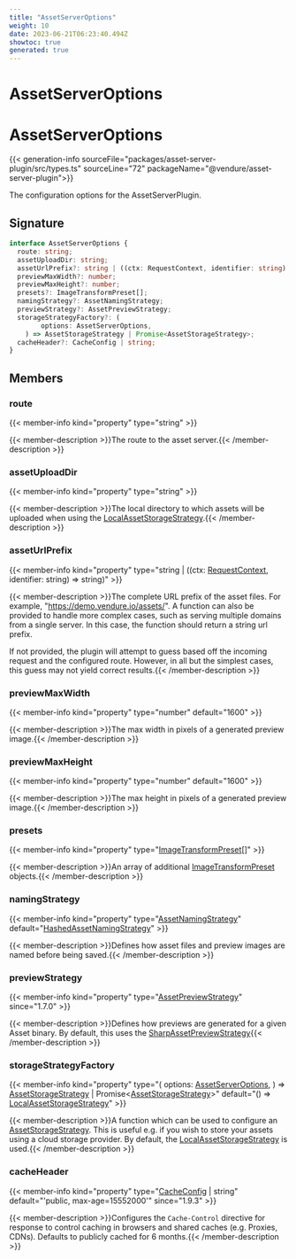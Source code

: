 ```yaml
---
title: "AssetServerOptions"
weight: 10
date: 2023-06-21T06:23:40.494Z
showtoc: true
generated: true
---
```

<!-- This file was generated from the Vendure source. Do not modify. Instead, re-run the "docs:build" script -->

# AssetServerOptions
<div class="symbol">


# AssetServerOptions

{{< generation-info sourceFile="packages/asset-server-plugin/src/types.ts" sourceLine="72" packageName="@vendure/asset-server-plugin">}}

The configuration options for the AssetServerPlugin.

## Signature

```TypeScript
interface AssetServerOptions {
  route: string;
  assetUploadDir: string;
  assetUrlPrefix?: string | ((ctx: RequestContext, identifier: string) => string);
  previewMaxWidth?: number;
  previewMaxHeight?: number;
  presets?: ImageTransformPreset[];
  namingStrategy?: AssetNamingStrategy;
  previewStrategy?: AssetPreviewStrategy;
  storageStrategyFactory?: (
        options: AssetServerOptions,
    ) => AssetStorageStrategy | Promise<AssetStorageStrategy>;
  cacheHeader?: CacheConfig | string;
}
```
## Members

### route

{{< member-info kind="property" type="string"  >}}

{{< member-description >}}The route to the asset server.{{< /member-description >}}

### assetUploadDir

{{< member-info kind="property" type="string"  >}}

{{< member-description >}}The local directory to which assets will be uploaded when using the <a href='/typescript-api/core-plugins/asset-server-plugin/local-asset-storage-strategy#localassetstoragestrategy'>LocalAssetStorageStrategy</a>.{{< /member-description >}}

### assetUrlPrefix

{{< member-info kind="property" type="string | ((ctx: <a href='/typescript-api/request/request-context#requestcontext'>RequestContext</a>, identifier: string) =&#62; string)"  >}}

{{< member-description >}}The complete URL prefix of the asset files. For example, "https://demo.vendure.io/assets/". A
function can also be provided to handle more complex cases, such as serving multiple domains
from a single server. In this case, the function should return a string url prefix.

If not provided, the plugin will attempt to guess based off the incoming
request and the configured route. However, in all but the simplest cases,
this guess may not yield correct results.{{< /member-description >}}

### previewMaxWidth

{{< member-info kind="property" type="number" default="1600"  >}}

{{< member-description >}}The max width in pixels of a generated preview image.{{< /member-description >}}

### previewMaxHeight

{{< member-info kind="property" type="number" default="1600"  >}}

{{< member-description >}}The max height in pixels of a generated preview image.{{< /member-description >}}

### presets

{{< member-info kind="property" type="<a href='/typescript-api/core-plugins/asset-server-plugin/image-transform-preset#imagetransformpreset'>ImageTransformPreset</a>[]"  >}}

{{< member-description >}}An array of additional <a href='/typescript-api/core-plugins/asset-server-plugin/image-transform-preset#imagetransformpreset'>ImageTransformPreset</a> objects.{{< /member-description >}}

### namingStrategy

{{< member-info kind="property" type="<a href='/typescript-api/assets/asset-naming-strategy#assetnamingstrategy'>AssetNamingStrategy</a>" default="<a href='/typescript-api/core-plugins/asset-server-plugin/hashed-asset-naming-strategy#hashedassetnamingstrategy'>HashedAssetNamingStrategy</a>"  >}}

{{< member-description >}}Defines how asset files and preview images are named before being saved.{{< /member-description >}}

### previewStrategy

{{< member-info kind="property" type="<a href='/typescript-api/assets/asset-preview-strategy#assetpreviewstrategy'>AssetPreviewStrategy</a>"  since="1.7.0" >}}

{{< member-description >}}Defines how previews are generated for a given Asset binary. By default, this uses
the <a href='/typescript-api/core-plugins/asset-server-plugin/sharp-asset-preview-strategy#sharpassetpreviewstrategy'>SharpAssetPreviewStrategy</a>{{< /member-description >}}

### storageStrategyFactory

{{< member-info kind="property" type="(         options: <a href='/typescript-api/core-plugins/asset-server-plugin/asset-server-options#assetserveroptions'>AssetServerOptions</a>,     ) =&#62; <a href='/typescript-api/assets/asset-storage-strategy#assetstoragestrategy'>AssetStorageStrategy</a> | Promise&#60;<a href='/typescript-api/assets/asset-storage-strategy#assetstoragestrategy'>AssetStorageStrategy</a>&#62;" default="() =&#62; <a href='/typescript-api/core-plugins/asset-server-plugin/local-asset-storage-strategy#localassetstoragestrategy'>LocalAssetStorageStrategy</a>"  >}}

{{< member-description >}}A function which can be used to configure an <a href='/typescript-api/assets/asset-storage-strategy#assetstoragestrategy'>AssetStorageStrategy</a>. This is useful e.g. if you wish to store your assets
using a cloud storage provider. By default, the <a href='/typescript-api/core-plugins/asset-server-plugin/local-asset-storage-strategy#localassetstoragestrategy'>LocalAssetStorageStrategy</a> is used.{{< /member-description >}}

### cacheHeader

{{< member-info kind="property" type="<a href='/typescript-api/core-plugins/asset-server-plugin/cache-config#cacheconfig'>CacheConfig</a> | string" default="'public, max-age=15552000'"  since="1.9.3" >}}

{{< member-description >}}Configures the `Cache-Control` directive for response to control caching in browsers and shared caches (e.g. Proxies, CDNs).
Defaults to publicly cached for 6 months.{{< /member-description >}}


</div>
